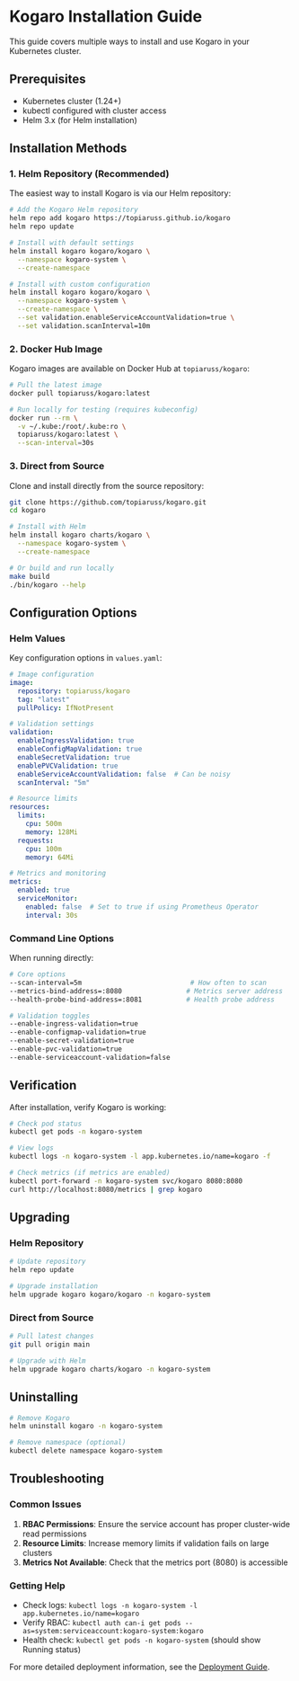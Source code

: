 # Kogaro Installation Guide

This guide covers multiple ways to install and use Kogaro in your Kubernetes cluster.

## Prerequisites

- Kubernetes cluster (1.24+)
- kubectl configured with cluster access
- Helm 3.x (for Helm installation)

## Installation Methods

### 1. Helm Repository (Recommended)

The easiest way to install Kogaro is via our Helm repository:

```bash
# Add the Kogaro Helm repository
helm repo add kogaro https://topiaruss.github.io/kogaro
helm repo update

# Install with default settings
helm install kogaro kogaro/kogaro \
  --namespace kogaro-system \
  --create-namespace

# Install with custom configuration
helm install kogaro kogaro/kogaro \
  --namespace kogaro-system \
  --create-namespace \
  --set validation.enableServiceAccountValidation=true \
  --set validation.scanInterval=10m
```

### 2. Docker Hub Image

Kogaro images are available on Docker Hub at `topiaruss/kogaro`:

```bash
# Pull the latest image
docker pull topiaruss/kogaro:latest

# Run locally for testing (requires kubeconfig)
docker run --rm \
  -v ~/.kube:/root/.kube:ro \
  topiaruss/kogaro:latest \
  --scan-interval=30s
```

### 3. Direct from Source

Clone and install directly from the source repository:

```bash
git clone https://github.com/topiaruss/kogaro.git
cd kogaro

# Install with Helm
helm install kogaro charts/kogaro \
  --namespace kogaro-system \
  --create-namespace

# Or build and run locally
make build
./bin/kogaro --help
```

## Configuration Options

### Helm Values

Key configuration options in `values.yaml`:

```yaml
# Image configuration
image:
  repository: topiaruss/kogaro
  tag: "latest"
  pullPolicy: IfNotPresent

# Validation settings
validation:
  enableIngressValidation: true
  enableConfigMapValidation: true
  enableSecretValidation: true
  enablePVCValidation: true
  enableServiceAccountValidation: false  # Can be noisy
  scanInterval: "5m"

# Resource limits
resources:
  limits:
    cpu: 500m
    memory: 128Mi
  requests:
    cpu: 100m
    memory: 64Mi

# Metrics and monitoring
metrics:
  enabled: true
  serviceMonitor:
    enabled: false  # Set to true if using Prometheus Operator
    interval: 30s
```

### Command Line Options

When running directly:

```bash
# Core options
--scan-interval=5m                           # How often to scan
--metrics-bind-address=:8080                # Metrics server address
--health-probe-bind-address=:8081           # Health probe address

# Validation toggles
--enable-ingress-validation=true
--enable-configmap-validation=true
--enable-secret-validation=true
--enable-pvc-validation=true
--enable-serviceaccount-validation=false
```

## Verification

After installation, verify Kogaro is working:

```bash
# Check pod status
kubectl get pods -n kogaro-system

# View logs
kubectl logs -n kogaro-system -l app.kubernetes.io/name=kogaro -f

# Check metrics (if metrics are enabled)
kubectl port-forward -n kogaro-system svc/kogaro 8080:8080
curl http://localhost:8080/metrics | grep kogaro
```

## Upgrading

### Helm Repository

```bash
# Update repository
helm repo update

# Upgrade installation
helm upgrade kogaro kogaro/kogaro -n kogaro-system
```

### Direct from Source

```bash
# Pull latest changes
git pull origin main

# Upgrade with Helm
helm upgrade kogaro charts/kogaro -n kogaro-system
```

## Uninstalling

```bash
# Remove Kogaro
helm uninstall kogaro -n kogaro-system

# Remove namespace (optional)
kubectl delete namespace kogaro-system
```

## Troubleshooting

### Common Issues

1. **RBAC Permissions**: Ensure the service account has proper cluster-wide read permissions
2. **Resource Limits**: Increase memory limits if validation fails on large clusters
3. **Metrics Not Available**: Check that the metrics port (8080) is accessible

### Getting Help

- Check logs: `kubectl logs -n kogaro-system -l app.kubernetes.io/name=kogaro`
- Verify RBAC: `kubectl auth can-i get pods --as=system:serviceaccount:kogaro-system:kogaro`
- Health check: `kubectl get pods -n kogaro-system` (should show Running status)

For more detailed deployment information, see the [Deployment Guide](DEPLOYMENT-GUIDE.md).